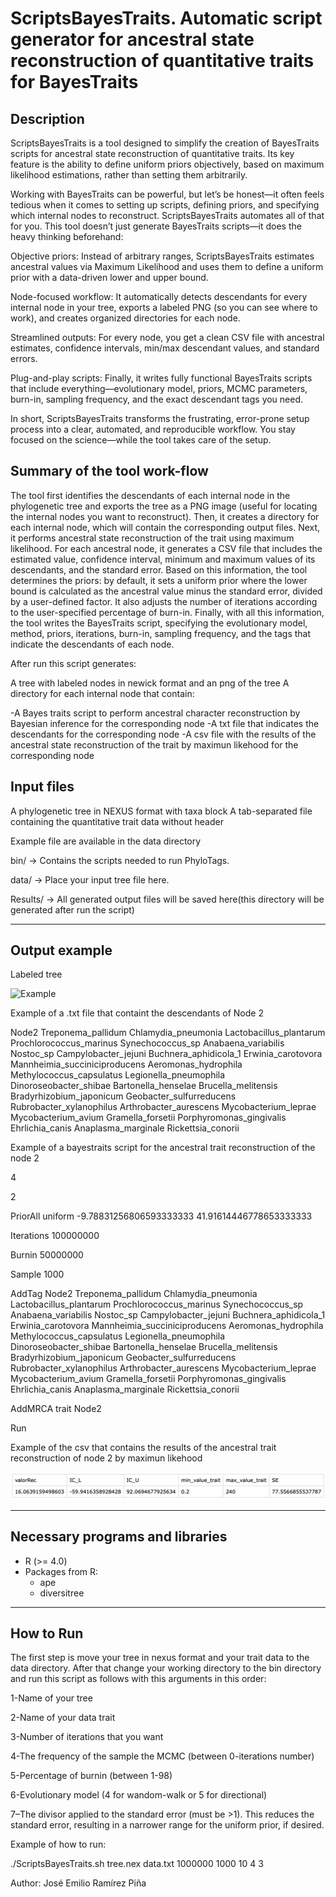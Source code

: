 # ScriptsBayesTraits. Automatic script generator for ancestral state reconstruction of quantitative traits for BayesTraits

## Description

ScriptsBayesTraits is a tool designed to simplify the creation of BayesTraits scripts for ancestral state reconstruction of 
quantitative traits. Its key feature is the ability to define uniform priors objectively, based on maximum likelihood estimations, 
rather than setting them arbitrarily.

Working with BayesTraits can be powerful, but let’s be honest—it often feels tedious when it comes to setting up scripts, defining priors, and specifying which internal nodes to reconstruct. ScriptsBayesTraits automates all of that for you.
This tool doesn’t just generate BayesTraits scripts—it does the heavy thinking beforehand:

Objective priors: Instead of arbitrary ranges, ScriptsBayesTraits estimates ancestral values via Maximum Likelihood and uses them to define a uniform prior with a data-driven lower and upper bound.

Node-focused workflow: It automatically detects descendants for every internal node in your tree, exports a labeled PNG (so you can see where to work), and creates organized directories for each node.

Streamlined outputs: For every node, you get a clean CSV file with ancestral estimates, confidence intervals, min/max descendant values, and standard errors.

Plug-and-play scripts: Finally, it writes fully functional BayesTraits scripts that include everything—evolutionary model, priors, MCMC parameters, burn-in, sampling frequency, and the exact descendant tags you need.

In short, ScriptsBayesTraits transforms the frustrating, error-prone setup process into a clear, automated, and reproducible workflow. You stay focused on the science—while the tool takes care of the setup.

## Summary of the tool work-flow

The tool first identifies the descendants of each internal node in the phylogenetic tree and exports the tree as a PNG image (useful for locating the internal nodes you want to reconstruct). Then, it creates a directory for each internal node, which will contain the corresponding output files. Next, it performs ancestral state reconstruction of the trait using maximum likelihood. For each ancestral node, it generates a CSV file that includes the estimated value, confidence interval, minimum and maximum values of its descendants, and the standard error. Based on this information, the tool determines the priors: by default, it sets a uniform prior where the lower bound is calculated as the ancestral value minus the standard error, divided by a user-defined factor. It also adjusts the number of iterations according to the user-specified percentage of burn-in. Finally, with all this information, the tool writes the BayesTraits script, specifying the evolutionary model, method, priors, iterations, burn-in, sampling frequency, and the tags that indicate the descendants of each node.

After run this script generates:

A tree with labeled nodes in newick format and an png of the tree
A directory for each internal node that contain:
  
  -A Bayes traits script to perform ancestral character reconstruction by Bayesian inference for the corresponding node
  -A txt file that indicates the descendants for the corresponding node
  -A csv file with the results of the ancestral state reconstruction of the trait by maximun likehood for the corresponding node


## Input files

A phylogenetic tree in NEXUS format with taxa block
A tab-separated file containing the quantitative trait data without header

Example file are available in the data directory

bin/ → Contains the scripts needed to run PhyloTags.

data/ → Place your input tree file here.

Results/ → All generated output files will be saved here(this directory will be generated after run the script)

---

## Output example 

Labeled tree

![Example](Example_outputs_Results/labeled_tree.png)

Example of a .txt file that containt the descendants of Node 2

Node2 Treponema_pallidum Chlamydia_pneumonia Lactobacillus_plantarum Prochlorococcus_marinus Synechococcus_sp Anabaena_variabilis Nostoc_sp Campylobacter_jejuni Buchnera_aphidicola_1 Erwinia_carotovora Mannheimia_succiniciproducens Aeromonas_hydrophila Methylococcus_capsulatus Legionella_pneumophila Dinoroseobacter_shibae Bartonella_henselae Brucella_melitensis Bradyrhizobium_japonicum Geobacter_sulfurreducens Rubrobacter_xylanophilus Arthrobacter_aurescens Mycobacterium_leprae Mycobacterium_avium Gramella_forsetii Porphyromonas_gingivalis Ehrlichia_canis Anaplasma_marginale Rickettsia_conorii

Example of a bayestraits script for the ancestral trait reconstruction of the node 2

4

2

PriorAll uniform -9.78831256806593333333 41.91614446778653333333

Iterations 100000000

Burnin 50000000

Sample 1000

AddTag Node2 Treponema_pallidum Chlamydia_pneumonia Lactobacillus_plantarum Prochlorococcus_marinus Synechococcus_sp Anabaena_variabilis Nostoc_sp Campylobacter_jejuni Buchnera_aphidicola_1 Erwinia_carotovora Mannheimia_succiniciproducens Aeromonas_hydrophila Methylococcus_capsulatus Legionella_pneumophila Dinoroseobacter_shibae Bartonella_henselae Brucella_melitensis Bradyrhizobium_japonicum Geobacter_sulfurreducens Rubrobacter_xylanophilus Arthrobacter_aurescens Mycobacterium_leprae Mycobacterium_avium Gramella_forsetii Porphyromonas_gingivalis Ehrlichia_canis Anaplasma_marginale Rickettsia_conorii

AddMRCA trait Node2

Run

Example of the csv that contains the results of the ancestral trait reconstruction of node 2 by maximun likehood

![exampleCSV](Example_outputs_Results/Descendants/Example_Node2/exampleCSV.png)

---

## Necessary programs and libraries
- R (>= 4.0)
- Packages from R:
  - ape
  - diversitree

---

## How to Run

The first step is move your tree in nexus format and your trait data to the data directory. After that change your working directory to the bin directory and run this script as follows with this arguments in this order:

1-Name of your tree

2-Name of your data trait

3-Number of iterations that you want

4-The frequency of the sample the MCMC (between 0-iterations number)

5-Percentage of burnin (between 1-98)

6-Evolutionary model (4 for wandom-walk or 5 for directional)

7–The divisor applied to the standard error (must be >1). This reduces the standard error, resulting in a narrower range for the uniform prior, if desired.

Example of how to run:

  ./ScriptsBayesTraits.sh tree.nex data.txt 1000000 1000 10 4 3

Author: José Emilio Ramírez Piña
